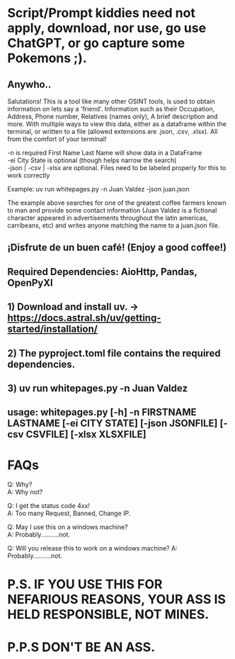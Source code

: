 # Script/Prompt kiddies need not apply, download, nor use, go use ChatGPT, or go capture some Pokemons ;).

## Anywho..

Salutations! This is a tool like many other OSINT tools, is used to obtain information on lets say a 'friend'.
Information such as their Occupation, Address, Phone number, Relatives (names only), A brief description and more.
With multiple ways to view this data, either as a dataframe within the terminal, or written to a file (allowed
extensions are .json, .csv, .xlsx). All from the comfort of your terminal!  

-n is required First Name Last Name will show data in a DataFrame  
-ei City State is optional (though helps narrow the search)  
-json | -csv | -xlsx are optional. Files need to be labeled properly for this to work correctly   

Example: uv run whitepages.py -n Juan Valdez -json juan.json

The example above searches for one of the greatest coffee farmers known to man and provide some contact information
(Juan Valdez is a fictional character appeared in advertisements throughout the latin americas, carribeans, etc)
and writes anyone matching the name to a juan.json file.
## ¡Disfrute de un buen café! (Enjoy a good coffee!)

## Required Dependencies: AioHttp, Pandas, OpenPyXl
## 1) Download and install uv. -> https://docs.astral.sh/uv/getting-started/installation/
## 2) The pyproject.toml file contains the required dependencies.
## 3) uv run whitepages.py -n Juan Valdez 

## usage: whitepages.py [-h] -n FIRSTNAME LASTNAME [-ei CITY STATE] [-json JSONFILE] [-csv CSVFILE] [-xlsx XLSXFILE]  

# FAQs  
Q: Why?  
A: Why not?  

Q: I get the status code 4xx!  
A: Too many Request, Banned, Change IP.  
  
Q: May I use this on a windows machine?  
A: Probably..........not.  

Q: Will you release this to work on a windows machine?
A: Probably..........not.
# P.S. IF YOU USE THIS FOR NEFARIOUS REASONS, YOUR ASS IS HELD RESPONSIBLE, NOT MINES.

# P.P.S DON'T BE AN ASS.
